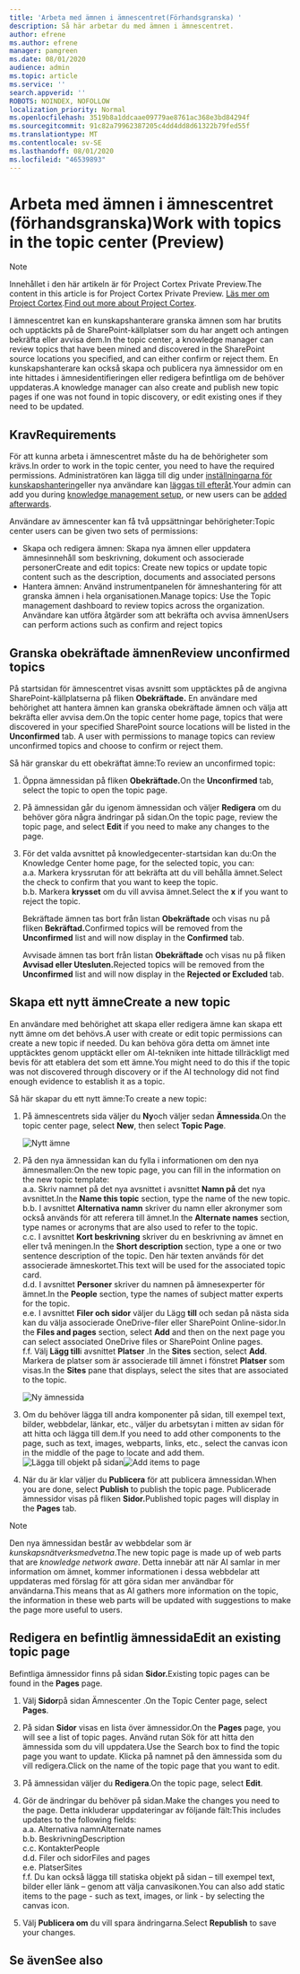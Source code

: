 ```yaml
---
title: 'Arbeta med ämnen i ämnescentret(Förhandsgranska) '
description: Så här arbetar du med ämnen i ämnescentret.
author: efrene
ms.author: efrene
manager: pamgreen
ms.date: 08/01/2020
audience: admin
ms.topic: article
ms.service: ''
search.appverid: ''
ROBOTS: NOINDEX, NOFOLLOW
localization_priority: Normal
ms.openlocfilehash: 3519b8a1ddcaae09779ae8761ac368e3bd84294f
ms.sourcegitcommit: 91c82a79962387205c4dd4dd8d61322b79fed55f
ms.translationtype: MT
ms.contentlocale: sv-SE
ms.lasthandoff: 08/01/2020
ms.locfileid: "46539893"
---
```

# <a name="work-with-topics-in-the-topic-center-preview"></a><span data-ttu-id="a413d-103">Arbeta med ämnen i ämnescentret (förhandsgranska)</span><span class="sxs-lookup"><span data-stu-id="a413d-103">Work with topics in the topic center (Preview)</span></span>

> [!Note] 
> <span data-ttu-id="a413d-104">Innehållet i den här artikeln är för Project Cortex Private Preview.</span><span class="sxs-lookup"><span data-stu-id="a413d-104">The content in this article is for Project Cortex Private Preview.</span></span> <span data-ttu-id="a413d-105">[Läs mer om Project Cortex](https://aka.ms/projectcortex).</span><span class="sxs-lookup"><span data-stu-id="a413d-105">[Find out more about Project Cortex](https://aka.ms/projectcortex).</span></span>


<span data-ttu-id="a413d-106">I ämnescentret kan en kunskapshanterare granska ämnen som har brutits och upptäckts på de SharePoint-källplatser som du har angett och antingen bekräfta eller avvisa dem.</span><span class="sxs-lookup"><span data-stu-id="a413d-106">In the topic center, a knowledge manager can review topics that have been mined and discovered in the SharePoint source locations you specified, and can either confirm or reject them.</span></span> <span data-ttu-id="a413d-107">En kunskapshanterare kan också skapa och publicera nya ämnessidor om en inte hittades i ämnesidentifieringen eller redigera befintliga om de behöver uppdateras.</span><span class="sxs-lookup"><span data-stu-id="a413d-107">A knowledge manager can also create and publish new topic pages if one was not found in topic discovery, or edit existing ones if they need to be updated.</span></span>

## <a name="requirements"></a><span data-ttu-id="a413d-108">Krav</span><span class="sxs-lookup"><span data-stu-id="a413d-108">Requirements</span></span>

<span data-ttu-id="a413d-109">För att kunna arbeta i ämnescentret måste du ha de behörigheter som krävs.</span><span class="sxs-lookup"><span data-stu-id="a413d-109">In order to work in the topic center, you need to have the required permissions.</span></span> <span data-ttu-id="a413d-110">Administratören kan lägga till dig under [inställningarna för kunskapshantering](set-up-knowledge-network.md)eller nya användare kan [läggas till efteråt](give-user-permissions-to-the-topic-center.md).</span><span class="sxs-lookup"><span data-stu-id="a413d-110">Your admin can add you during [knowledge management setup](set-up-knowledge-network.md), or new users can be [added afterwards](give-user-permissions-to-the-topic-center.md).</span></span>

<span data-ttu-id="a413d-111">Användare av ämnescenter kan få två uppsättningar behörigheter:</span><span class="sxs-lookup"><span data-stu-id="a413d-111">Topic center users can be given two sets of permissions:</span></span>

- <span data-ttu-id="a413d-112">Skapa och redigera ämnen: Skapa nya ämnen eller uppdatera ämnesinnehåll som beskrivning, dokument och associerade personer</span><span class="sxs-lookup"><span data-stu-id="a413d-112">Create and edit topics: Create new topics or update topic content such as the description, documents and associated persons</span></span>
- <span data-ttu-id="a413d-113">Hantera ämnen: Använd instrumentpanelen för ämneshantering för att granska ämnen i hela organisationen.</span><span class="sxs-lookup"><span data-stu-id="a413d-113">Manage topics: Use the Topic management dashboard to review topics across the organization.</span></span> <span data-ttu-id="a413d-114">Användare kan utföra åtgärder som att bekräfta och avvisa ämnen</span><span class="sxs-lookup"><span data-stu-id="a413d-114">Users can perform actions such as confirm and reject topics</span></span>


## <a name="review-unconfirmed-topics"></a><span data-ttu-id="a413d-115">Granska obekräftade ämnen</span><span class="sxs-lookup"><span data-stu-id="a413d-115">Review unconfirmed topics</span></span>

<span data-ttu-id="a413d-116">På startsidan för ämnescentret visas avsnitt som upptäcktes på de angivna SharePoint-källplatserna på fliken **Obekräftade.** En användare med behörighet att hantera ämnen kan granska obekräftade ämnen och välja att bekräfta eller avvisa dem.</span><span class="sxs-lookup"><span data-stu-id="a413d-116">On the topic center home page, topics that were discovered in your specified SharePoint source locations will be listed in the **Unconfirmed** tab. A user with permissions to manage topics can review unconfirmed topics and choose to confirm or reject them.</span></span>


<span data-ttu-id="a413d-117">Så här granskar du ett obekräftat ämne:</span><span class="sxs-lookup"><span data-stu-id="a413d-117">To review an unconfirmed topic:</span></span>

1. <span data-ttu-id="a413d-118">Öppna ämnessidan på fliken **Obekräftade.**</span><span class="sxs-lookup"><span data-stu-id="a413d-118">On the **Unconfirmed** tab, select the topic to open the topic page.</span></span></br>

2. <span data-ttu-id="a413d-119">På ämnessidan går du igenom ämnessidan och väljer **Redigera** om du behöver göra några ändringar på sidan.</span><span class="sxs-lookup"><span data-stu-id="a413d-119">On the topic page, review the topic page, and select **Edit** if you need to make any changes to the page.</span></span>
3. <span data-ttu-id="a413d-120">För det valda avsnittet på knowledgecenter-startsidan kan du:</span><span class="sxs-lookup"><span data-stu-id="a413d-120">On the Knowledge Center home page, for the selected topic, you can:</span></span></br>
    <span data-ttu-id="a413d-121">a.</span><span class="sxs-lookup"><span data-stu-id="a413d-121">a.</span></span> <span data-ttu-id="a413d-122">Markera kryssrutan för att bekräfta att du vill behålla ämnet.</span><span class="sxs-lookup"><span data-stu-id="a413d-122">Select the check to confirm that you want to keep the topic.</span></span></br>
    <span data-ttu-id="a413d-123">b.</span><span class="sxs-lookup"><span data-stu-id="a413d-123">b.</span></span> <span data-ttu-id="a413d-124">Markera **krysset** om du vill avvisa ämnet.</span><span class="sxs-lookup"><span data-stu-id="a413d-124">Select the **x** if you want to reject the topic.</span></span></br>

    <span data-ttu-id="a413d-125">Bekräftade ämnen tas bort från listan **Obekräftade** och visas nu på fliken **Bekräftad.**</span><span class="sxs-lookup"><span data-stu-id="a413d-125">Confirmed topics will be removed from the **Unconfirmed** list and will now display in the **Confirmed** tab.</span></span></br>

    <span data-ttu-id="a413d-126">Avvisade ämnen tas bort från listan **Obekräftade** och visas nu på fliken **Avvisad eller Utesluten.**</span><span class="sxs-lookup"><span data-stu-id="a413d-126">Rejected topics will be removed from the **Unconfirmed** list and will now display in the **Rejected or Excluded** tab.</span></span></br>
    
   
## <a name="create-a-new-topic"></a><span data-ttu-id="a413d-127">Skapa ett nytt ämne</span><span class="sxs-lookup"><span data-stu-id="a413d-127">Create a new topic</span></span>

<span data-ttu-id="a413d-128">En användare med behörighet att skapa eller redigera ämne kan skapa ett nytt ämne om det behövs.</span><span class="sxs-lookup"><span data-stu-id="a413d-128">A user with create or edit topic permissions can create a new topic if needed.</span></span> <span data-ttu-id="a413d-129">Du kan behöva göra detta om ämnet inte upptäcktes genom upptäckt eller om AI-tekniken inte hittade tillräckligt med bevis för att etablera det som ett ämne.</span><span class="sxs-lookup"><span data-stu-id="a413d-129">You might need to do this if the topic was not discovered through discovery or if the AI technology did not find enough evidence to establish it as a topic.</span></span>

<span data-ttu-id="a413d-130">Så här skapar du ett nytt ämne:</span><span class="sxs-lookup"><span data-stu-id="a413d-130">To create a new topic:</span></span>
1. <span data-ttu-id="a413d-131">På ämnescentrets sida väljer du **Ny**och väljer sedan **Ämnessida**.</span><span class="sxs-lookup"><span data-stu-id="a413d-131">On the topic center page, select **New**, then select **Topic Page**.</span></span></br>

    ![Nytt ämne](../media/content-understanding/k-new-topic.png) </br>

2. <span data-ttu-id="a413d-133">På den nya ämnessidan kan du fylla i informationen om den nya ämnesmallen:</span><span class="sxs-lookup"><span data-stu-id="a413d-133">On the new topic page, you can fill in the information on the new topic template:</span></span></br>
    <span data-ttu-id="a413d-134">a.</span><span class="sxs-lookup"><span data-stu-id="a413d-134">a.</span></span> <span data-ttu-id="a413d-135">Skriv namnet på det nya avsnittet i avsnittet **Namn på** det nya avsnittet.</span><span class="sxs-lookup"><span data-stu-id="a413d-135">In the **Name this topic** section, type the name of the new topic.</span></span></br>
    <span data-ttu-id="a413d-136">b.</span><span class="sxs-lookup"><span data-stu-id="a413d-136">b.</span></span> <span data-ttu-id="a413d-137">I avsnittet **Alternativa namn** skriver du namn eller akronymer som också används för att referera till ämnet.</span><span class="sxs-lookup"><span data-stu-id="a413d-137">In the **Alternate names** section, type names or acronyms that are also used to refer to the topic.</span></span></br>
    <span data-ttu-id="a413d-138">c.</span><span class="sxs-lookup"><span data-stu-id="a413d-138">c.</span></span> <span data-ttu-id="a413d-139">I avsnittet **Kort beskrivning** skriver du en beskrivning av ämnet en eller två meningen.</span><span class="sxs-lookup"><span data-stu-id="a413d-139">In the **Short description** section, type a one or two sentence description of the topic.</span></span> <span data-ttu-id="a413d-140">Den här texten används för det associerade ämneskortet.</span><span class="sxs-lookup"><span data-stu-id="a413d-140">This text will be used for the associated topic card.</span></span></br>
    <span data-ttu-id="a413d-141">d.</span><span class="sxs-lookup"><span data-stu-id="a413d-141">d.</span></span> <span data-ttu-id="a413d-142">I avsnittet **Personer** skriver du namnen på ämnesexperter för ämnet.</span><span class="sxs-lookup"><span data-stu-id="a413d-142">In the **People** section, type the names of subject matter experts for the topic.</span></span></br>
    <span data-ttu-id="a413d-143">e.</span><span class="sxs-lookup"><span data-stu-id="a413d-143">e.</span></span> <span data-ttu-id="a413d-144">I avsnittet **Filer och sidor** väljer du Lägg **till** och sedan på nästa sida kan du välja associerade OneDrive-filer eller SharePoint Online-sidor.</span><span class="sxs-lookup"><span data-stu-id="a413d-144">In the **Files and pages** section, select **Add** and then on the next page you can select associated OneDrive files or SharePoint Online pages.</span></span></br>
    <span data-ttu-id="a413d-145">f.</span><span class="sxs-lookup"><span data-stu-id="a413d-145">f.</span></span> <span data-ttu-id="a413d-146">Välj **Lägg till**i avsnittet **Platser** .</span><span class="sxs-lookup"><span data-stu-id="a413d-146">In the **Sites** section, select **Add**.</span></span> <span data-ttu-id="a413d-147">Markera de platser som är associerade till ämnet i fönstret **Platser** som visas.</span><span class="sxs-lookup"><span data-stu-id="a413d-147">In the  **Sites** pane that displays, select the sites that are associated to the topic.</span></span></br>

    ![Ny ämnessida](../media/content-understanding/k-new-topic-page.png) </br>
3. <span data-ttu-id="a413d-149">Om du behöver lägga till andra komponenter på sidan, till exempel text, bilder, webbdelar, länkar, etc., väljer du arbetsytan i mitten av sidan för att hitta och lägga till dem.</span><span class="sxs-lookup"><span data-stu-id="a413d-149">If you need to add other components to the page, such as text, images, webparts, links, etc., select the canvas icon in the middle of the page to locate and add them.</span></span>
    <span data-ttu-id="a413d-150">![Lägga till objekt på sidan](../media/content-understanding/static-icon.png)</span><span class="sxs-lookup"><span data-stu-id="a413d-150">![Add items to page](../media/content-understanding/static-icon.png)</span></span> </br> 

4. <span data-ttu-id="a413d-151">När du är klar väljer du **Publicera** för att publicera ämnessidan.</span><span class="sxs-lookup"><span data-stu-id="a413d-151">When you are done, select **Publish** to publish the topic page.</span></span> <span data-ttu-id="a413d-152">Publicerade ämnessidor visas på fliken **Sidor.**</span><span class="sxs-lookup"><span data-stu-id="a413d-152">Published topic pages will display in the **Pages** tab.</span></span>

> [!Note] 
> <span data-ttu-id="a413d-153">Den nya ämnessidan består av webbdelar som är *kunskapsnätverksmedvetna*.</span><span class="sxs-lookup"><span data-stu-id="a413d-153">The new topic page is made up of web parts that are *knowledge network aware*.</span></span> <span data-ttu-id="a413d-154">Detta innebär att när AI samlar in mer information om ämnet, kommer informationen i dessa webbdelar att uppdateras med förslag för att göra sidan mer användbar för användarna.</span><span class="sxs-lookup"><span data-stu-id="a413d-154">This means that as AI gathers more information on the topic, the information in these web parts will be updated with suggestions to make the page more useful to users.</span></span>


## <a name="edit-an-existing-topic-page"></a><span data-ttu-id="a413d-155">Redigera en befintlig ämnessida</span><span class="sxs-lookup"><span data-stu-id="a413d-155">Edit an existing topic page</span></span>

<span data-ttu-id="a413d-156">Befintliga ämnessidor finns på sidan **Sidor.**</span><span class="sxs-lookup"><span data-stu-id="a413d-156">Existing topic pages can be found in the **Pages** page.</span></span> 

1. <span data-ttu-id="a413d-157">Välj **Sidor**på sidan Ämnescenter .</span><span class="sxs-lookup"><span data-stu-id="a413d-157">On the Topic Center page, select **Pages**.</span></span></br>
2. <span data-ttu-id="a413d-158">På sidan **Sidor** visas en lista över ämnessidor.</span><span class="sxs-lookup"><span data-stu-id="a413d-158">On the **Pages** page, you will see a list of topic pages.</span></span> <span data-ttu-id="a413d-159">Använd rutan Sök för att hitta den ämnessida som du vill uppdatera.</span><span class="sxs-lookup"><span data-stu-id="a413d-159">Use the Search box to find the topic page you want to update.</span></span> <span data-ttu-id="a413d-160">Klicka på namnet på den ämnessida som du vill redigera.</span><span class="sxs-lookup"><span data-stu-id="a413d-160">Click on the name of the topic page that you want to edit.</span></span></br>
3. <span data-ttu-id="a413d-161">På ämnessidan väljer du **Redigera**.</span><span class="sxs-lookup"><span data-stu-id="a413d-161">On the topic page, select **Edit**.</span></span> </br>
4. <span data-ttu-id="a413d-162">Gör de ändringar du behöver på sidan.</span><span class="sxs-lookup"><span data-stu-id="a413d-162">Make the changes you need to the page.</span></span> <span data-ttu-id="a413d-163">Detta inkluderar uppdateringar av följande fält:</span><span class="sxs-lookup"><span data-stu-id="a413d-163">This includes updates to the following fields:</span></span></br>
    <span data-ttu-id="a413d-164">a.</span><span class="sxs-lookup"><span data-stu-id="a413d-164">a.</span></span> <span data-ttu-id="a413d-165">Alternativa namn</span><span class="sxs-lookup"><span data-stu-id="a413d-165">Alternate names</span></span></br>
    <span data-ttu-id="a413d-166">b.</span><span class="sxs-lookup"><span data-stu-id="a413d-166">b.</span></span> <span data-ttu-id="a413d-167">Beskrivning</span><span class="sxs-lookup"><span data-stu-id="a413d-167">Description</span></span></br>
    <span data-ttu-id="a413d-168">c.</span><span class="sxs-lookup"><span data-stu-id="a413d-168">c.</span></span> <span data-ttu-id="a413d-169">Kontakter</span><span class="sxs-lookup"><span data-stu-id="a413d-169">People</span></span></br>
    <span data-ttu-id="a413d-170">d.</span><span class="sxs-lookup"><span data-stu-id="a413d-170">d.</span></span> <span data-ttu-id="a413d-171">Filer och sidor</span><span class="sxs-lookup"><span data-stu-id="a413d-171">Files and pages</span></span></br>
    <span data-ttu-id="a413d-172">e.</span><span class="sxs-lookup"><span data-stu-id="a413d-172">e.</span></span> <span data-ttu-id="a413d-173">Platser</span><span class="sxs-lookup"><span data-stu-id="a413d-173">Sites</span></span></br>
    <span data-ttu-id="a413d-174">f.</span><span class="sxs-lookup"><span data-stu-id="a413d-174">f.</span></span> <span data-ttu-id="a413d-175">Du kan också lägga till statiska objekt på sidan – till exempel text, bilder eller länk – genom att välja canvasikonen.</span><span class="sxs-lookup"><span data-stu-id="a413d-175">You can also add static items to the page - such as text, images, or link - by selecting the canvas icon.</span></span></br>

5. <span data-ttu-id="a413d-176">Välj **Publicera om** du vill spara ändringarna.</span><span class="sxs-lookup"><span data-stu-id="a413d-176">Select **Republish** to save your changes.</span></span>

## <a name="see-also"></a><span data-ttu-id="a413d-177">Se även</span><span class="sxs-lookup"><span data-stu-id="a413d-177">See also</span></span>



  






